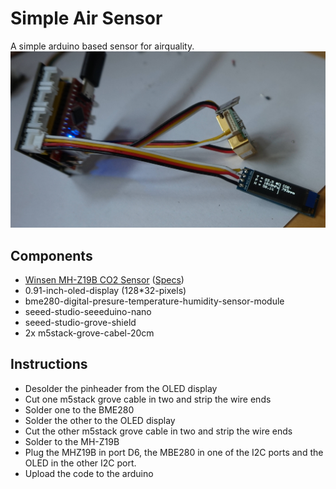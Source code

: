 # Simple Air Sensor
A simple arduino based sensor for airquality.
![Assembled Sensor](img/final_sensor.jpg?raw=true "Assembled Sensor")

## Components
* [Winsen MH-Z19B CO2 Sensor](img/MH-Z19B_k.jpg) ([Specs](doc/MH-Z19B.pdf))
* 0.91-inch-oled-display (128*32-pixels)
* bme280-digital-presure-temperature-humidity-sensor-module
* seeed-studio-seeeduino-nano
* seeed-studio-grove-shield
* 2x m5stack-grove-cabel-20cm

## Instructions
* Desolder the pinheader from the OLED display
* Cut one m5stack grove cable in two and strip the wire ends
* Solder one to the BME280
* Solder the other to the OLED display
* Cut the other m5stack grove cable in two and strip the wire ends
* Solder to the MH-Z19B
* Plug the MHZ19B in port D6, the MBE280 in one of the I2C ports and the OLED in the other I2C port.
* Upload the code to the arduino
